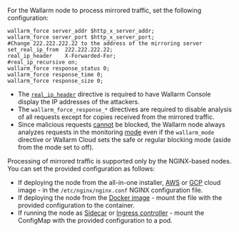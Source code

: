 For the Wallarm node to process mirrored traffic, set the following configuration:

```
wallarm_force server_addr $http_x_server_addr;
wallarm_force server_port $http_x_server_port;
#Change 222.222.222.22 to the address of the mirroring server
set_real_ip_from  222.222.222.22;
real_ip_header    X-Forwarded-For;
#real_ip_recursive on;
wallarm_force response_status 0;
wallarm_force response_time 0;
wallarm_force response_size 0;
```

* The [`real_ip_header`](../../using-proxy-or-balancer-en.md) directive is required to have Wallarm Console display the IP addresses of the attackers.
* The `wallarm_force_response_*` directives are required to disable analysis of all requests except for copies received from the mirrored traffic.
* Since malicious requests [cannot](overview.md#limitations-of-mirrored-traffic-filtration) be blocked, the Wallarm node always analyzes requests in the monitoring [mode](../../configure-wallarm-mode.md) even if the `wallarm_mode` directive or Wallarm Cloud sets the safe or regular blocking mode (aside from the mode set to off).

Processing of mirrored traffic is supported only by the NGINX-based nodes. You can set the provided configuration as follows:

* If deploying the node from the all-in-one installer, [AWS](../../installation-ami-en.md) or [GCP](../../installation-gcp-en.md) cloud image - in the `/etc/nginx/nginx.conf` NGINX configuration file.
* If deploying the node from the [Docker image](../../installation-docker-en.md) - mount the file with the provided configuration to the container.
* If running the node as [Sidecar](../../../installation/kubernetes/sidecar-proxy/deployment.md) or [Ingress controller](../../installation-kubernetes-en.md) - mount the ConfigMap with the provided configuration to a pod.
